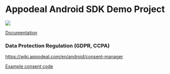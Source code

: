 # Appodeal Android SDK Demo Project

[![](https://img.shields.io/badge/SDK%20version-Stable%202.6.5-brightgreen)](https://wiki.appodeal.com/en/android/2-6-5-android-sdk-integration-guide)

[Documentation](https://wiki.appodeal.com/en/android/2-6-5-android-sdk-integration-guide)

### Data Protection Regulation (GDPR, CCPA)
https://wiki.appodeal.com/en/android/consent-manager

[Example consent code](https://github.com/appodeal/appodeal-android-demo/blob/master/app/src/main/java/com/appodeal/test/SplashActivity.java)